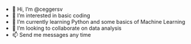 - 👋 Hi, I’m @ceggersv
- 👀 I’m interested in basic coding
- 🌱 I’m currently learning Python and some basics of Machine Learning
- 💞️ I’m looking to collaborate on data analysis
- 📫 Send me messages any time 

<!---
huevers/huevers is a ✨ special ✨ repository because its `README.md` (this file) appears on your GitHub profile.
You can click the Preview link to take a look at your changes.
--->
